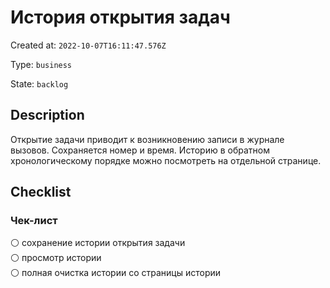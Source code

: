 # История открытия задач

Created at: `2022-10-07T16:11:47.576Z`

Type: `business`

State: `backlog`

## Description
Открытие задачи приводит к возникновению записи в журнале вызовов. Сохраняется номер и время. Историю в обратном хронологическому порядке можно посмотреть на отдельной странице.

## Checklist
### Чек-лист
⚪ сохранение истории открытия задачи\
⚪ просмотр истории\
⚪ полная очистка истории со страницы истории
